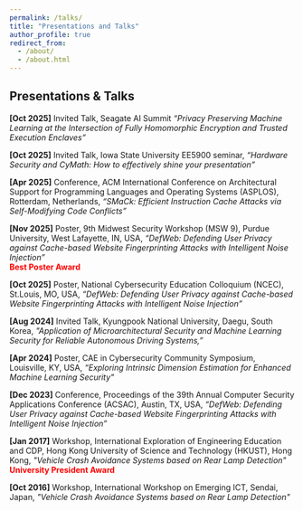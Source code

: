 ```yaml
---
permalink: /talks/
title: "Presentations and Talks"
author_profile: true
redirect_from:
  - /about/
  - /about.html
---
```




Presentations & Talks
------
**[Oct 2025]** Invited Talk, Seagate AI Summit *“Privacy Preserving Machine Learning at the Intersection of Fully Homomorphic Encryption and Trusted Execution Enclaves”* <br/> 

**[Oct 2025]** Invited Talk, Iowa State University EE5900 seminar, *“Hardware Security and CyMath: How to effectively shine your presentation”* <br/> 

**[Apr 2025]** Conference, ACM International Conference on Architectural Support for Programming Languages and Operating Systems (ASPLOS), Rotterdam, Netherlands, *“SMaCk: Efficient Instruction Cache Attacks via Self-Modifying Code Conflicts”* <br/>

**[Nov 2025]** Poster, 9th Midwest Security Workshop (MSW 9), Purdue University, West Lafayette, IN, USA, *“DefWeb: Defending User Privacy against Cache-based Website Fingerprinting Attacks with Intelligent Noise Injection”* <br/>
<span style="color: red;">**Best Poster Award**</span>

**[Oct 2025]** Poster, National Cybersecurity Education Colloquium (NCEC), St.Louis, MO, USA, *“DefWeb: Defending User Privacy against Cache-based Website Fingerprinting Attacks with Intelligent Noise Injection”*

**[Aug 2024]** Invited Talk, Kyungpook National University, Daegu, South Korea, *"Application of Microarchitectural Security and Machine Learning Security for Reliable Autonomous Driving Systems,”* <br/>

**[Apr 2024]** Poster, CAE in Cybersecurity Community Symposium, Louisville, KY, USA, *“Exploring Intrinsic Dimension Estimation for Enhanced Machine Learning Security"*

**[Dec 2023]** Conference, Proceedings of the 39th Annual Computer Security Applications Conference (ACSAC), Austin, TX, USA, *“DefWeb: Defending User Privacy against Cache-based Website Fingerprinting Attacks with Intelligent Noise Injection”*

**[Jan 2017]** Workshop, International Exploration of Engineering Education and CDP, Hong Kong University of Science and Technology (HKUST), Hong Kong, *"Vehicle Crash Avoidance Systems based on Rear Lamp Detection"*<br/>
<span style="color: red;">**University President Award**</span>

**[Oct 2016]** Workshop, International Workshop on Emerging ICT, Sendai, Japan, *"Vehicle Crash Avoidance Systems based on Rear Lamp Detection"*

<!-- 
Invited Talks
------
**[Aug 2024]** Kyungpook National University, Daegu, South Korea, *"Application of Microarchitectural Security and Machine Learning Security for Reliable Autonomous Driving Systems,”* 



<!-- 
***SMaCk: Efficient Instruction Cache Attacks via Self-Modifying Code Conflicts***<br/>
**Seonghun Son**, Daniel Moghimi, and Berk Gulmezoglu<br/>
ACM International Conference on Architectural Support for Programming Languages and Operating Systems (**ASPLOS**), 2025 <br/>
<a href="https://arxiv.org/pdf/2502.05429" style="text-decoration: none;"><b>Paper</b></a>, <a href="https://github.com/hunie-son/SMaCk" style="text-decoration: none;"><b>Artifact</b></a>, 
<a href="https://www.amd.com/en/resources/product-security/bulletin/amd-sb-7024.html" style="text-decoration: none;"><b>AMD Security Bulletin</b></a>

***DefWeb: Defending User Privacy against Cache-based Website Fingerprinting Attacks with Intelligent Noise Injection***<br/>
**Seonghun Son**, Debopriya Roy Dipta, and Berk Gulmezoglu<br/>
In Annual Computer Security Applications Conference (**ACSAC**), 2023 <br/>
<a href="https://dl.acm.org/doi/pdf/10.1145/3627106.3627191" style="text-decoration: none;"><b>Paper</b></a>, <a href="https://github.com/hunie-son/DefWeb" style="text-decoration: none;"><b>Artifact</b></a>

***CR-MEGA: Mutually Exclusive Guaranteed Access Control for Cognitive Radio Networks***<br/>
Muhammad Shafiq, **Seonghun Son**, Jin-Ghoo Choi, and Heejung Yu<br/>
Proceedings of the IEEE Future Technologies Conference (FTC), 2017 <br/>
<a href="
https://saiconference.com/Downloads/FTC2017/Proceedings/10_Paper_452-CR-MEGA_Mutually_Exclusive_Guaranteed_Access.pdf" style="text-decoration: none;"><b>Paper</b></a>

Workshops and Posters
------
***DefWeb: Defending User Privacy against Cache-based Website Fingerprinting Attacks with Intelligent Noise Injection*** (<a href="/files/MSW_Seonghun.pdf" target="_blank" style="text-decoration: none;"><b>PDF</b></a>)<br/>
The Midwest Security Workshop at Purdue University, 2024 <br/> 
<span style="color: red;">**Best Poster Award**</span>

***Exploring Intrinsic Dimension Estimation for Enhanced Machine Learning Security*** (<a href="/files/DETool_Seonghun.pdf" target="_blank" style="text-decoration: none;"><b>PDF</b></a>)<br/>
National Cybersecurity Education Colloquium, 2024 <br/> 

***Vehicle Crash Avoidance based on Rear Lamp Detection Systems*** (<a href="
http://www.spcom.ecei.tohoku.ac.jp/JCK-WS2016/papers/16-8.pdf" style="text-decoration: none;"><b>Paper</b></a>)<br/>
International Workshop on Emerging ICT, 2016 <br/> 





**2025** <br/>
**2023** <br/>
**2017** <br/>


* Ph.D in Version Control Theory, GitHub University, 2018 (expected)
* M.S. in Jekyll, GitHub University, 2014
* B.S. in GitHub, GitHub University, 2012 
Machine Learning Security
------
* Spring 2024: Academic Pages Collaborator
  * GitHub University
  * Duties includes: Updates and improvements to template
  * Supervisor: The Users

* Fall 2015: Research Assistant
  * GitHub University
  * Duties included: Merging pull requests
  * Supervisor: Professor Hub

* Summer 2015: Research Assistant
  * GitHub University
  * Duties included: Tagging issues
  * Supervisor: Professor Git
  
Skills
======
* Skill 1
* Skill 2
  * Sub-skill 2.1
  * Sub-skill 2.2
  * Sub-skill 2.3
* Skill 3

Publications
======
  <ul>{% for post in site.publications reversed %}
    {% include archive-single-cv.html %}
  {% endfor %}</ul>
  
Talks
======
  <ul>{% for post in site.talks reversed %}
    {% include archive-single-talk-cv.html  %}
  {% endfor %}</ul>
  
Teaching
======
  <ul>{% for post in site.teaching reversed %}
    {% include archive-single-cv.html %}
  {% endfor %}</ul>
  
Service and leadership
======
* Currently signed in to 43 different slack teams
-->
